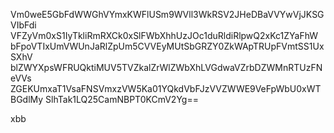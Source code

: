 Vm0weE5GbFdWWGhVYmxKWFlUSm9WVll3WkRSV2JHeDBaVVYwVjJKSGVIbFdi
VFZyVm0xS1IyTkliRmRXCk0xSlFWbXhhUzJOc1duRldiRlpwQ2xKc1ZYaFhW
bFpoVTIxUmVWUnJaRlZpUm5CVVEyMUtSbGRZY0ZkWApTRUpFVmtSS1UxSXhV
blZWYXpsWFRUQktiMUV5TVZkalZrWlZWbXhLVGdwaVZrbDZWMnRTUzFNeVVs
ZGEKUmxaT1VsaFNSVmxzVW5Ka01YQkdVbFJzVVZWWE9VeFpWbU0xWTBGdlMy
SlhTak1LQ25CamNBPT0KCmV2Yg==

xbb